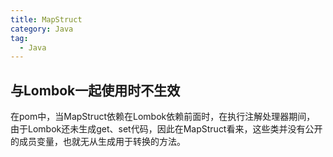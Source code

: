 ```yaml
---
title: MapStruct
category: Java
tag:
  - Java
---
```


## 与Lombok一起使用时不生效

在pom中，当MapStruct依赖在Lombok依赖前面时，在执行注解处理器期间，
由于Lombok还未生成get、set代码，因此在MapStruct看来，这些类并没有公开的成员变量，也就无从生成用于转换的方法。
